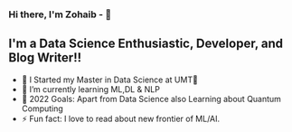 ### Hi there, I'm Zohaib - 👋

## I'm a Data Science Enthusiastic, Developer, and Blog Writer!!

- 🔭 I Started my Master in Data Science at UMT🤣 
- 🌱 I’m currently  learning ML,DL & NLP 
- 🥅 2022 Goals: Apart from Data Science also Learning about Quantum Computing 
- ⚡ Fun fact: I love to read about new frontier of ML/AI.



